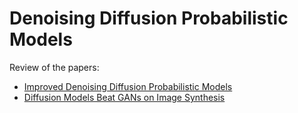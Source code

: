 # Denoising Diffusion Probabilistic Models

Review of the papers:

* [Improved Denoising Diffusion Probabilistic Models](https://arxiv.org/abs/2102.09672)
* [Diffusion Models Beat GANs on Image Synthesis](https://arxiv.org/abs/2105.05233)
